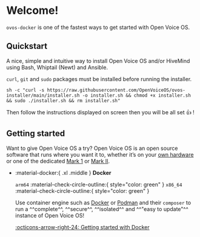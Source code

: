 # Welcome!

`ovos-docker` is one of the fastest ways to get started with Open Voice OS.

## Quickstart

A nice, simple and intuitive way to install Open Voice OS and/or HiveMind using Bash, Whiptail (Newt) and Ansible.

`curl`, `git` and `sudo` packages must be installed before running the installer.

```shell
sh -c "curl -s https://raw.githubusercontent.com/OpenVoiceOS/ovos-installer/main/installer.sh -o installer.sh && chmod +x installer.sh && sudo ./installer.sh && rm installer.sh"
```

Then follow the instructions displayed on screen then you will be all set :thumbsup: !

## Getting started

Want to give Open Voice OS a try? Open Voice OS is an open source software that runs where you want it to, whether it’s on your [own hardware](./about/why-use-ovos.md#multi-device-compatibility) or one of the dedicated [Mark 1](https://mycroft.ai/product/mycroft-mark-1/) or [Mark II](https://mycroft.ai/product/mark-ii/).

<div class="grid cards" markdown>

- :material-docker:{ .xl .middle } **Docker**

  `arm64` :material-check-circle-outline:{ style="color: green" } `x86_64` :material-check-circle-outline:{ style="color: green" }

  Use container engine such as [Docker](https://www.docker.com/) or [Podman](https://podman.io/) and their `composer` to run a ^^complete^^, ^^secure^^, ^^isolated^^ and ^^"easy to update"^^ instance of Open Voice OS!

  [:octicons-arrow-right-24: Getting started with Docker](./getting-started/docker/index.md)

</div>

